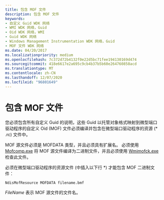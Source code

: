 ```yaml
---
title: 包含 MOF 文件
description: 包含 MOF 文件
keywords:
- 自定义 Guid WDK 网络
- WMI WDK 网络，Guid
- Oid WDK 网络，WMI
- Guid WDK 网络
- Windows Management Instrumentation WDK 网络，Guid
- MOF 文件 WDK 网络
ms.date: 04/20/2017
ms.localizationpriority: medium
ms.openlocfilehash: 7c372d72b4132f0e22d5bc71fee194130169d474
ms.sourcegitcommit: 418e6617e2a695c9cb4b37b5b60e264760858acd
ms.translationtype: MT
ms.contentlocale: zh-CN
ms.lasthandoff: 12/07/2020
ms.locfileid: "96801649"
---
```

# <a name="including-a-mof-file"></a>包含 MOF 文件





您必须包含所有自定义 Guid 的说明，这些 Guid 以托管对象格式映射到微型端口驱动程序的自定义 Oid (MOF) 文件必须编译并包含在微型端口驱动程序的资源 (\* .rc) 文件中。

MOF 源文件必须是 MOFDATA 类型，并且必须具有扩展名。 必须使用 [Mofcomp.exe](../kernel/compiling-a-driver-s-mof-file.md) 将 MOF 源文件编译为二进制文件，并且必须使用 [Wmimofck.exe](../kernel/using-wmimofck-exe.md)检查此文件。

必须在微型端口驱动程序的资源文件 (中插入以下行 \*) 才能包含 MOF 二进制文件：

```Text
NdisMofResource MOFDATA filename.bmf
```

*FileName* 表示 MOF 源文件的文件名。

 

